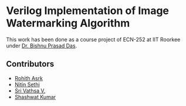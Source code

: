 # Verilog Implementation of Image Watermarking Algorithm

This work has been done as a course project of ECN-252 at IIT Roorkee under [Dr. Bishnu Prasad Das](https://www.iitr.ac.in/departments/ECE/pages/People+Bishnu_Prasad_Das.html).

## Contributors
  * [Rohith Asrk](https://github.com/rohithasrk)
  * [Nitin Sethi]()
  * [Sri Vathsa V.]()
  * [Shashwat Kumar]()
